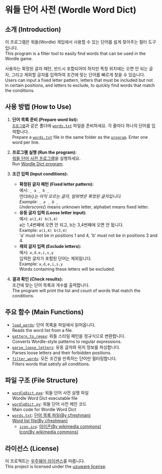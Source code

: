 # 워들 단어 사전 (Wordle Word Dict)

## 소개 (Introduction)

이 프로그램은 워들(Wordle) 게임에서 사용할 수 있는 단어를 쉽게 찾아주는 필터 도구입니다.  
This program is a filter tool to easily find words that can be used in the Wordle game.

사용자는 확정된 글자 패턴, 반드시 포함되어야 하지만 특정 위치에는 오면 안 되는 글자, 그리고 제외할 글자를 입력하여 조건에 맞는 단어를 빠르게 찾을 수 있습니다.  
Users can input a fixed letter pattern, letters that must be included but not in certain positions, and letters to exclude, to quickly find words that match the conditions.

## 사용 방법 (How to Use)

1. **단어 목록 준비 (Prepare word list):**  
   [`프로그램`](wordleDict.exe)과 같은 폴더에 [`words.txt`](words.txt) 파일을 준비하세요. 각 줄마다 하나의 단어를 입력합니다.  
   Prepare a [`words.txt`](words.txt) file in the same folder as the [`program`](wordleDict.exe). Enter one word per line.

2. **프로그램 실행 (Run the program):**  
   [워들 단어 사전 프로그램](wordleDict.exe)을 실행하세요.  
   Run [Wordle Dict program](wordleDict.exe).

4. **조건 입력 (Input conditions):**  
   - **확정된 글자 패턴 (Fixed letter pattern):**  
     예시: `_ a _ b _`  
     언더바(_)는 아직 모르는 글자, 알파벳은 확정된 글자입니다.  
     Example: `_ a _ b _`  
     Underscore(_) means unknown letter, alphabet means fixed letter.
   - **유동 글자 입력 (Loose letter input):**  
     예시: `a(1,4) b(3,4)`  
     a는 1,4번째에 오면 안 되고, b는 3,4번째에 오면 안 됩니다.  
     Example: `a(1,4) b(3,4)`  
     'a' must not be in positions 1 and 4, 'b' must not be in positions 3 and 4.
   - **제외 글자 입력 (Exclude letters):**  
     예시: `a,d,e,i,s,y`  
     입력한 글자가 포함된 단어는 제외됩니다.  
     Example: `a,d,e,i,s,y`  
     Words containing these letters will be excluded.

5. **결과 확인 (Check results):**  
   조건에 맞는 단어 목록과 개수를 출력합니다.  
   The program will print the list and count of words that match the conditions.

## 주요 함수 (Main Functions)

- [`load_words`](e:/projectFiles/programming/.orbyx%20code/wordleDict.py): 단어 목록을 파일에서 읽어옵니다.  
  Reads the word list from a file.
- [`pattern_to_regex`](e:/projectFiles/programming/.orbyx%20code/wordleDict.py): 워들 스타일 패턴을 정규식으로 변환합니다.  
  Converts Wordle-style patterns to regular expressions.
- [`parse_loose_letters`](e:/projectFiles/programming/.orbyx%20code/wordleDict.py): 유동 글자와 위치 정보를 파싱합니다.  
  Parses loose letters and their forbidden positions.
- [`filter_words`](e:/projectFiles/programming/.orbyx%20code/wordleDict.py): 모든 조건을 만족하는 단어만 필터링합니다.  
  Filters words that satisfy all conditions.

## 파일 구조 (File Structure)

- [`wordleDict.exe`](wordleDict.exe): 워들 단어 사전 실행 파일  
  Wordle Word Dict executable file
- [`wordleDict.py`](wordleDict.py): 워들 단어 사전 메인 코드  
  Main code for Wordle Word Dict
- [`words.txt`](words.txt): [단어 목록 파일(By cfreshman)](https://gist.github.com/cfreshman/a03ef2cba789d8cf00c08f767e0fad7b#file-wordle-answers-alphabetical-txt)  
  [Word list file(By cfreshman)](https://gist.github.com/cfreshman/a03ef2cba789d8cf00c08f767e0fad7b#file-wordle-answers-alphabetical-txt)
  - [`icon.ico`](icon.ico): [아이콘(By wikimedia commons)](https://commons.wikimedia.org/wiki/File:Book_with_Lens_Flat_Icon_Vector.svg)  
  [Icon(By wikimedia commons)](https://commons.wikimedia.org/wiki/File:Book_with_Lens_Flat_Icon_Vector.svg)

## 라이선스 (License)

이 프로젝트는 [우주웨어 라이센스](https://velog.io/@uzulee/series/License-Notice)를 따릅니다.  
This project is licensed under the [uzuware license](https://velog.io/@uzulee/series/License-Notice).
